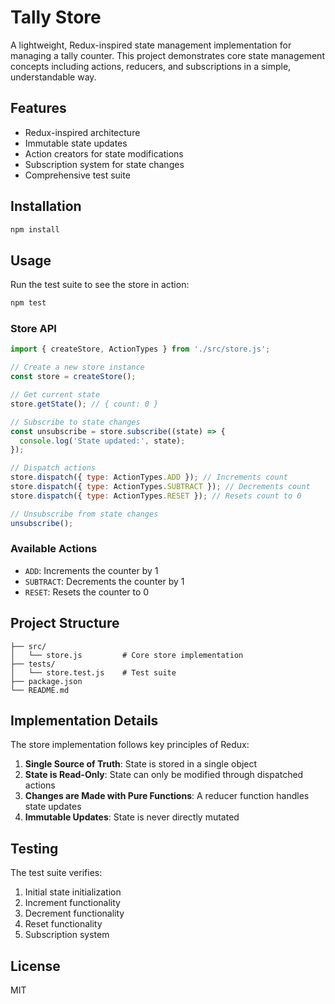 # Tally Store

A lightweight, Redux-inspired state management implementation for managing a tally counter. This project demonstrates core state management concepts including actions, reducers, and subscriptions in a simple, understandable way.

## Features

- Redux-inspired architecture
- Immutable state updates
- Action creators for state modifications
- Subscription system for state changes
- Comprehensive test suite

## Installation

```bash
npm install
```

## Usage

Run the test suite to see the store in action:

```bash
npm test
```

### Store API

```javascript
import { createStore, ActionTypes } from './src/store.js';

// Create a new store instance
const store = createStore();

// Get current state
store.getState(); // { count: 0 }

// Subscribe to state changes
const unsubscribe = store.subscribe((state) => {
  console.log('State updated:', state);
});

// Dispatch actions
store.dispatch({ type: ActionTypes.ADD }); // Increments count
store.dispatch({ type: ActionTypes.SUBTRACT }); // Decrements count
store.dispatch({ type: ActionTypes.RESET }); // Resets count to 0

// Unsubscribe from state changes
unsubscribe();
```

### Available Actions

- `ADD`: Increments the counter by 1
- `SUBTRACT`: Decrements the counter by 1
- `RESET`: Resets the counter to 0

## Project Structure

```
├── src/
│   └── store.js         # Core store implementation
├── tests/
│   └── store.test.js    # Test suite
├── package.json
└── README.md
```

## Implementation Details

The store implementation follows key principles of Redux:

1. **Single Source of Truth**: State is stored in a single object
2. **State is Read-Only**: State can only be modified through dispatched actions
3. **Changes are Made with Pure Functions**: A reducer function handles state updates
4. **Immutable Updates**: State is never directly mutated

## Testing

The test suite verifies:

1. Initial state initialization
2. Increment functionality
3. Decrement functionality
4. Reset functionality
5. Subscription system

## License

MIT